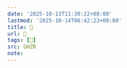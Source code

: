 ```yaml
---
date: '2025-10-13T11:30:22+08:00'
lastmod: '2025-10-14T06:42:23+08:00'
title: 󰥠
url: 󰥠
tags: [𥇎]
src: GHZR
note:
---
```

